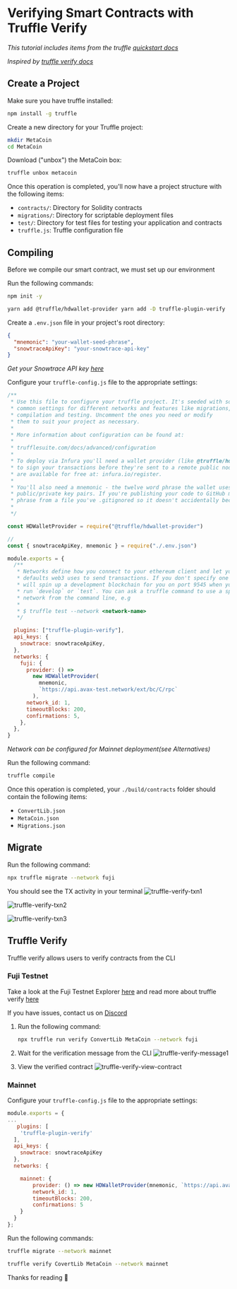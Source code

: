 # Verifying Smart Contracts with Truffle Verify

_This tutorial includes items from the truffle [quickstart docs](https://www.trufflesuite.com/docs/truffle/quickstart)_

_Inspired by [truffle verify docs](https://www.npmjs.com/package/truffle-plugin-verify)_

## Create a Project

Make sure you have truffle installed:

```zsh
npm install -g truffle
```

Create a new directory for your Truffle project:

```zsh
mkdir MetaCoin
cd MetaCoin
```

Download ("unbox") the MetaCoin box:

```zsh
truffle unbox metacoin
```

Once this operation is completed, you'll now have a project structure with the following items:

- `contracts/`: Directory for Solidity contracts
- `migrations/`: Directory for scriptable deployment files
- `test/`: Directory for test files for testing your application and contracts
- `truffle.js`: Truffle configuration file

## Compiling

Before we compile our smart contract, we must set up our environment

Run the following commands:

```zsh
npm init -y
```

```zsh
yarn add @truffle/hdwallet-provider yarn add -D truffle-plugin-verify
```

Create a `.env.json` file in your project's root directory:

```json
{
  "mnemonic": "your-wallet-seed-phrase",
  "snowtraceApiKey": "your-snowtrace-api-key"
}
```

_Get your Snowtrace API key [here](https://snowtrace.io/myapikey)_

Configure your `truffle-config.js` file to the appropriate settings:

```js
/**
 * Use this file to configure your truffle project. It's seeded with some
 * common settings for different networks and features like migrations,
 * compilation and testing. Uncomment the ones you need or modify
 * them to suit your project as necessary.
 *
 * More information about configuration can be found at:
 *
 * trufflesuite.com/docs/advanced/configuration
 *
 * To deploy via Infura you'll need a wallet provider (like @truffle/hdwallet-provider)
 * to sign your transactions before they're sent to a remote public node. Infura accounts
 * are available for free at: infura.io/register.
 *
 * You'll also need a mnemonic - the twelve word phrase the wallet uses to generate
 * public/private key pairs. If you're publishing your code to GitHub make sure you load this
 * phrase from a file you've .gitignored so it doesn't accidentally become public.
 *
 */

const HDWalletProvider = require("@truffle/hdwallet-provider")

//
const { snowtraceApiKey, mnemonic } = require("./.env.json")

module.exports = {
  /**
   * Networks define how you connect to your ethereum client and let you set the
   * defaults web3 uses to send transactions. If you don't specify one truffle
   * will spin up a development blockchain for you on port 9545 when you
   * run `develop` or `test`. You can ask a truffle command to use a specific
   * network from the command line, e.g
   *
   * $ truffle test --network <network-name>
   */

  plugins: ["truffle-plugin-verify"],
  api_keys: {
    snowtrace: snowtraceApiKey,
  },
  networks: {
    fuji: {
      provider: () =>
        new HDWalletProvider(
          mnemonic,
          `https://api.avax-test.network/ext/bc/C/rpc`
        ),
      network_id: 1,
      timeoutBlocks: 200,
      confirmations: 5,
    },
  },
}
```

_Network can be configured for Mainnet deployment(see Alternatives)_

Run the following command:

```zsh
truffle compile
```

Once this operation is completed, your `./build/contracts` folder should contain the following items:

- `ConvertLib.json`
- `MetaCoin.json`
- `Migrations.json`

## Migrate

Run the following command:

```zsh
npx truffle migrate --network fuji
```

You should see the TX activity in your terminal
![truffle-verify-txn1](/img/truffle-verify-txn1.png)

![truffle-verify-txn2](/img/truffle-verify-txn2.png)

![truffle-verify-txn3](/img/truffle-verify-txn3.png)

## Truffle Verify

Truffle verify allows users to verify contracts from the CLI

### Fuji Testnet

Take a look at the Fuji Testnet Explorer [here](https://testnet.snowtrace.io/)
and read more about truffle verify
[here](https://github.com/rkalis/truffle-plugin-verify)

If you have issues, contact us on [Discord](https://chat.avalabs.org)

1. Run the following command:

    ```zsh
    npx truffle run verify ConvertLib MetaCoin --network fuji
    ```

2. Wait for the verification message from the CLI
   ![truffle-verify-message1](/img/truffle-verify-message1.png)

3. View the verified contract
   ![truffle-verify-view-contract](/img/truffle-verify-view-contract.png)

### Mainnet

Configure your `truffle-config.js` file to the appropriate settings:

```js
module.exports = {
...
   plugins: [
    'truffle-plugin-verify'
  ],
  api_keys: {
    snowtrace: snowtraceApiKey
  },
  networks: {

    mainnet: {
        provider: () => new HDWalletProvider(mnemonic, `https://api.avax.network/ext/bc/C/rpc`),
        network_id: 1,
        timeoutBlocks: 200,
        confirmations: 5
    }
  }
};
```

Run the following commands:

```zsh
truffle migrate --network mainnet
```

```zsh
truffle verify CovertLib MetaCoin --network mainnet
```

Thanks for reading 🔺
